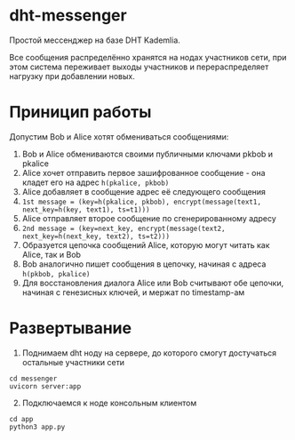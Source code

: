 # dht-messenger

Простой мессенджер на базе DHT Kademlia.

Все сообщения распределённо хранятся на нодах участников сети, при этом система переживает выходы участников и перераспределяет нагрузку при добавлении новых.

# Приницип работы

Допустим Bob и Alice хотят обмениваться сообщениями:
1. Bob и Alice обмениваются своими публичными ключами pkbob и pkalice
2. Alice хочет отправить первое зашифрованное сообщение - она кладет его на адрес `h(pkalice, pkbob)`
3. Alice добавляет в сообщение адрес её следующего сообщения
4. `1st message = (key=h(pkalice, pkbob), encrypt(message(text1, next_key=h(key, text1), ts=t1)))`
5. Alice отправляет второе сообщение по сгенерированному адресу
6. `2nd message = (key=next_key, encrypt(message(text2, next_key=h(next_key, text2), ts=t2)))`
7. Образуется цепочка сообщений Alice, которую могут читать как Alice, так и Bob
8. Bob аналогично пишет сообщения в цепочку, начиная с адреса `h(pkbob, pkalice)`
9. Для восстановления диалога Alice или Bob считывают обе цепочки, начиная с генезисных ключей, и мержат по timestamp-ам


# Развертывание
1. Поднимаем dht ноду на сервере, до которого смогут достучаться остальные участники сети

```
cd messenger
uvicorn server:app
```

2. Подключаемся к ноде консольным клиентом

```
cd app
python3 app.py
```
